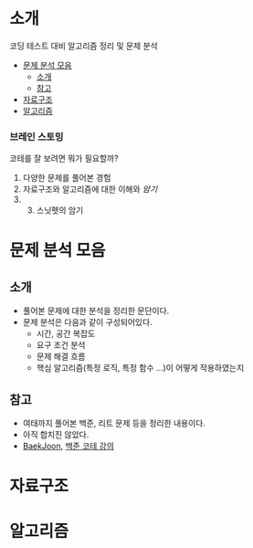 # 소개
코딩 테스트 대비 알고리즘 정리 및 문제 분석

- [문제 분석 모음](#--------)
  * [소개](#--)
  * [참고](#--)
- [자료구조](#----)
- [알고리즘](#----)

### 브레인 스토밍 

코테를 잘 보려면 뭐가 필요할까?

1. 다양한 문제를 풀어본 경험
2. 자료구조와 알고리즘에 대한 이해와 *암기*
3. 3. 스닛펫의 암기

# 문제 분석 모음 

## 소개

- 풀어본 문제에 대한 분석을 정리한 문단이다.
- 문제 분석은 다음과 같이 구성되어있다.
    - 시간, 공간 복잡도
    - 요구 조건 분석
    - 문제 해결 흐름
    - 핵심 알고리즘(특정 로직, 특정 함수 …)이 어떻게 작용하였는지

## 참고

- 여태까지 풀어본 백준, 리트 문제 등을 정리한 내용이다.
- 아직 합치진 않았다.
- [BaekJoon](https://www.notion.so/BaekJoon-8914017009194dbd971593c1d70ae4d5), [백준 코테 강의](https://www.notion.so/753ef7aab2e34348a1797b74c3c39cf1)

# 자료구조 

# 알고리즘
